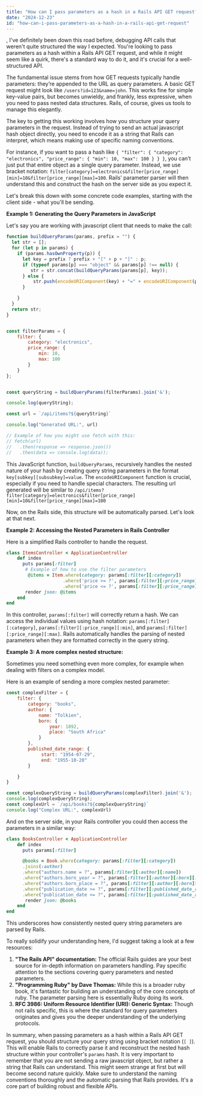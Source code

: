 ```yaml
---
title: "How can I pass parameters as a hash in a Rails API GET request?"
date: "2024-12-23"
id: "how-can-i-pass-parameters-as-a-hash-in-a-rails-api-get-request"
---
```


,  I've definitely been down this road before, debugging API calls that weren't quite structured the way I expected. You're looking to pass parameters as a hash within a Rails API GET request, and while it might seem like a quirk, there's a standard way to do it, and it's crucial for a well-structured API.

The fundamental issue stems from how GET requests typically handle parameters: they’re appended to the URL as query parameters. A basic GET request might look like `/users?id=123&name=john`. This works fine for simple key-value pairs, but becomes unwieldy, and frankly, less expressive, when you need to pass nested data structures. Rails, of course, gives us tools to manage this elegantly.

The key to getting this working involves how you structure your query parameters in the request. Instead of trying to send an actual javascript hash object directly, you need to encode it as a string that Rails can interpret, which means making use of specific naming conventions.

For instance, if you want to pass a hash like `{ "filter": { "category": "electronics", "price_range": { "min": 10, "max": 100 } } }`, you can’t just put that entire object as a single query parameter. Instead, we use bracket notation: `filter[category]=electronics&filter[price_range][min]=10&filter[price_range][max]=100`. Rails’ parameter parser will then understand this and construct the hash on the server side as you expect it.

Let's break this down with some concrete code examples, starting with the client side - what you'll be sending.

**Example 1: Generating the Query Parameters in JavaScript**

Let's say you are working with javascript client that needs to make the call:

```javascript
function buildQueryParams(params, prefix = "") {
  let str = [];
  for (let p in params) {
    if (params.hasOwnProperty(p)) {
      let key = prefix ? prefix + "[" + p + "]" : p;
      if (typeof params[p] === "object" && params[p] !== null) {
         str = str.concat(buildQueryParams(params[p], key));
      } else {
          str.push(encodeURIComponent(key) + "=" + encodeURIComponent(params[p]));
      }

    }
  }
  return str;
}


const filterParams = {
    filter: {
        category: "electronics",
        price_range: {
            min: 10,
            max: 100
        }
    }
};


const queryString = buildQueryParams(filterParams).join('&');

console.log(queryString);

const url = `/api/items?${queryString}`

console.log("Generated URL:", url)

// Example of how you might use fetch with this:
// fetch(url)
//   .then(response => response.json())
//   .then(data => console.log(data));

```

This JavaScript function, `buildQueryParams`, recursively handles the nested nature of your hash by creating query string parameters in the format `key[subkey][subsubkey]=value`. The `encodeURIComponent` function is crucial, especially if you need to handle special characters. The resulting url generated will be similar to `/api/items?filter[category]=electronics&filter[price_range][min]=10&filter[price_range][max]=100`

Now, on the Rails side, this structure will be automatically parsed. Let's look at that next.

**Example 2: Accessing the Nested Parameters in Rails Controller**

Here is a simplified Rails controller to handle the request.

```ruby
class ItemsController < ApplicationController
    def index
      puts params[:filter]
       # Example of how to use the filter parameters
        @items = Item.where(category: params[:filter][:category])
                     .where('price >= ?', params[:filter][:price_range][:min])
                     .where('price <= ?', params[:filter][:price_range][:max])
       render json: @items
    end
end
```

In this controller, `params[:filter]` will correctly return a hash. We can access the individual values using hash notation: `params[:filter][:category]`, `params[:filter][:price_range][:min]`, and `params[:filter][:price_range][:max]`. Rails automatically handles the parsing of nested parameters when they are formatted correctly in the query string.

**Example 3: A more complex nested structure:**

Sometimes you need something even more complex, for example when dealing with filters on a complex model.

Here is an example of sending a more complex nested parameter:

```javascript
const complexFilter = {
    filter: {
        category: "books",
        author: {
            name: "Tolkien",
            born: {
                year: 1892,
                place: "South Africa"
            }
        },
        published_date_range: {
             start: "1954-07-29",
             end: "1955-10-20"
        }

    }
}

const complexQueryString = buildQueryParams(complexFilter).join('&');
console.log(complexQueryString);
const complexUrl = `/api/books?${complexQueryString}`
console.log("Complex URL:", complexUrl)

```

And on the server side, in your Rails controller you could then access the parameters in a similar way:

```ruby
class BooksController < ApplicationController
    def index
      puts params[:filter]

      @books = Book.where(category: params[:filter][:category])
      .joins(:author)
      .where("authors.name = ?", params[:filter][:author][:name])
      .where("authors.born_year = ?", params[:filter][:author][:born][:year])
      .where("authors.born_place = ?", params[:filter][:author][:born][:place])
      .where("publication_date >= ?", params[:filter][:published_date_range][:start])
      .where("publication_date <= ?", params[:filter][:published_date_range][:end])
       render json: @books
    end
end
```

This underscores how consistently nested query string parameters are parsed by Rails.

To really solidify your understanding here, I'd suggest taking a look at a few resources:

1.  **"The Rails API" documentation:** The official Rails guides are your best source for in-depth information on parameters handling. Pay specific attention to the sections covering query parameters and nested parameters.
2. **"Programming Ruby" by Dave Thomas:** While this is a broader ruby book, it's fantastic for building an understanding of the core concepts of ruby. The parameter parsing here is essentially Ruby doing its work.
3. **RFC 3986: Uniform Resource Identifier (URI): Generic Syntax:** Though not rails specific, this is where the standard for query parameters originates and gives you the deeper understanding of the underlying protocols.

In summary, when passing parameters as a hash within a Rails API GET request, you should structure your query string using bracket notation (`[ ]`). This will enable Rails to correctly parse it and reconstruct the nested hash structure within your controller's `params` hash. It is very important to remember that you are not sending a raw javascript object, but rather a string that Rails can understand. This might seem strange at first but will become second nature quickly. Make sure to understand the naming conventions thoroughly and the automatic parsing that Rails provides. It's a core part of building robust and flexible APIs.

